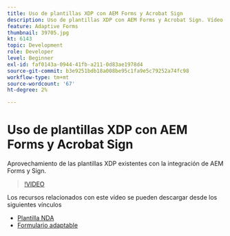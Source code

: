 ```yaml
---
title: Uso de plantillas XDP con AEM Forms y Acrobat Sign
description: Uso de plantillas XDP con AEM Forms y Acrobat Sign. Vídeo que detalla el aprovechamiento de las plantillas XDP existentes con la integración de AEM Forms y Sign.
feature: Adaptive Forms
thumbnail: 39705.jpg
kt: 6143
topic: Development
role: Developer
level: Beginner
exl-id: faf0143a-0944-41fb-a211-0d83ae1978d4
source-git-commit: b3e9251bdb18a008be95c1fa9e5c79252a74fc98
workflow-type: tm+mt
source-wordcount: '67'
ht-degree: 2%

---
```


# Uso de plantillas XDP con AEM Forms y Acrobat Sign

Aprovechamiento de las plantillas XDP existentes con la integración de AEM Forms y Sign.

>[!VIDEO](https://video.tv.adobe.com/v/39705?quality=12&learn=on)

Los recursos relacionados con este vídeo se pueden descargar desde los siguientes vínculos

* [Plantilla NDA](assets/nda-agreement-xdp-template.zip)
* [Formulario adaptable](assets/nda-agreement-af-with-xdp-template.zip)
